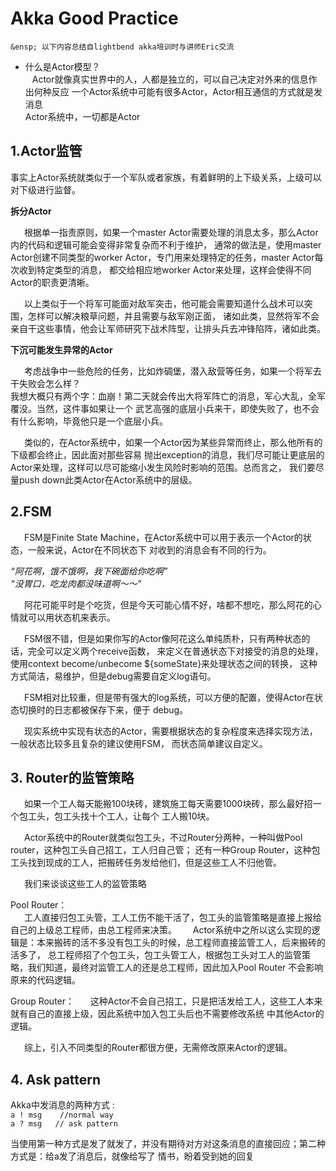 # Akka Good Practice
    &ensp; 以下内容总结自lightbend akka培训时与讲师Eric交流

- 什么是Actor模型？  
    &ensp; Actor就像真实世界中的人，人都是独立的，可以自己决定对外来的信息作出何种反应
    一个Actor系统中可能有很多Actor，Actor相互通信的方式就是发消息  
    Actor系统中，一切都是Actor
    

## 1.Actor监管
事实上Actor系统就类似于一个军队或者家族，有着鲜明的上下级关系，上级可以对下级进行监督。

**拆分Actor**

&ensp; &ensp; 根据单一指责原则，如果一个master Actor需要处理的消息太多，那么Actor内的代码和逻辑可能会变得非常复杂而不利于维护，
通常的做法是，使用master Actor创建不同类型的worker Actor，专门用来处理特定的任务，master Actor每次收到特定类型的消息，
都交给相应地worker Actor来处理，这样会使得不同Actor的职责更清晰。

&ensp; &ensp; 以上类似于一个将军可能面对敌军突击，他可能会需要知道什么战术可以突围，怎样可以解决粮草问题，并且需要与敌军刚正面，
诸如此类，显然将军不会亲自干这些事情，他会让军师研究下战术阵型，让排头兵去冲锋陷阵，诸如此类。

**下沉可能发生异常的Actor**

&ensp; &ensp; 考虑战争中一些危险的任务，比如炸碉堡，潜入敌营等任务，如果一个将军去干失败会怎么样？  
我想大概只有两个字：血崩！第二天就会传出大将军阵亡的消息，军心大乱，全军覆没。当然，这件事如果让一个
武艺高强的底层小兵来干，即使失败了，也不会有什么影响，毕竟他只是一个底层小兵。

&ensp; &ensp; 类似的，在Actor系统中，如果一个Actor因为某些异常而终止，那么他所有的下级都会终止，因此面对那些容易
抛出exception的消息，我们尽可能让更底层的Actor来处理，这样可以尽可能缩小发生风险时影响的范围。总而言之，
我们要尽量push down此类Actor在Actor系统中的层级。

## 2.FSM

&ensp; &ensp; FSM是Finite State Machine，在Actor系统中可以用于表示一个Actor的状态，一般来说，Actor在不同状态下
对收到的消息会有不同的行为。

*“阿花啊，饿不饿啊，我下碗面给你吃啊”*   
*“没胃口，吃龙肉都没味道啊～～”*

&ensp; &ensp; 阿花可能平时是个吃货，但是今天可能心情不好，啥都不想吃，那么阿花的心情就可以用状态机来表示。

&ensp; &ensp; FSM很不错，但是如果你写的Actor像阿花这么单纯质朴，只有两种状态的话，完全可以定义两个receive函数，
来定义在普通状态下对接受的消息的处理，使用context become/unbecome ${someState}来处理状态之间的转换，
这种方式简洁，易维护，但是debug需要自定义log语句。

&ensp; &ensp; FSM相对比较重，但是带有强大的log系统，可以方便的配置，使得Actor在状态切换时的日志都被保存下来，便于
debug。

&ensp; &ensp; 现实系统中实现有状态的Actor，需要根据状态的复杂程度来选择实现方法，一般状态比较多且复杂的建议使用FSM，
而状态简单建议自定义。

## 3. Router的监管策略
&ensp; &ensp; 如果一个工人每天能搬100块砖，建筑施工每天需要1000块砖，那么最好招一个包工头，包工头找十个工人，让每个
工人搬10块。

&ensp; &ensp; Actor系统中的Router就类似包工头，不过Router分两种，一种叫做Pool router，这种包工头自己招工，工人归自己管；
还有一种Group Router，这种包工头找到现成的工人，把搬砖任务发给他们，但是这些工人不归他管。

&ensp; &ensp; 我们来谈谈这些工人的监管策略

Pool Router：  
&ensp;  &ensp; 工人直接归包工头管，工人工伤不能干活了，包工头的监管策略是直接上报给自己的上级总工程师，由总工程师来决策。
&ensp;  &ensp; Actor系统中之所以这么实现的逻辑是：本来搬砖的活不多没有包工头的时候，总工程师直接监管工人，后来搬砖的活多了，
总工程师招了个包工头，包工头管工人，根据包工头对工人的监管策略，我们知道，最终对监管工人的还是总工程师，因此加入Pool Router 
不会影响原来的代码逻辑。

Group Router：
&ensp;  &ensp; 这种Actor不会自己招工，只是把活发给工人，这些工人本来就有自己的直接上级，因此系统中加入包工头后也不需要修改系统
中其他Actor的逻辑。

&ensp;  &ensp; 综上，引入不同类型的Router都很方便，无需修改原来Actor的逻辑。

## 4. Ask pattern
Akka中发消息的两种方式 :  
        `a ! msg    //normal way  `  
        `a ? msg   // ask pattern`

当使用第一种方式是发了就发了，并没有期待对方对这条消息的直接回应；第二种方式是：给a发了消息后，就像给写了
情书，盼着受到她的回复        















